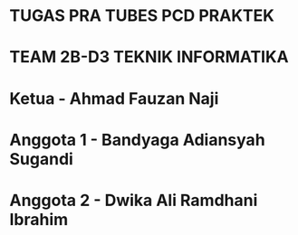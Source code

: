 # TUGAS PRA TUBES PCD PRAKTEK

# TEAM 2B-D3 TEKNIK INFORMATIKA
# Ketua - Ahmad Fauzan Naji
# Anggota 1 - Bandyaga Adiansyah Sugandi
# Anggota 2 - Dwika Ali Ramdhani Ibrahim
